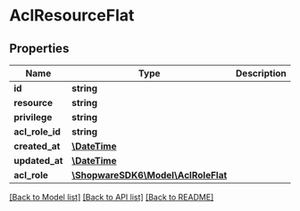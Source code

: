 # AclResourceFlat

## Properties
Name | Type | Description | Notes
------------ | ------------- | ------------- | -------------
**id** | **string** |  | [optional] 
**resource** | **string** |  | 
**privilege** | **string** |  | 
**acl_role_id** | **string** |  | 
**created_at** | [**\DateTime**](\DateTime.md) |  | 
**updated_at** | [**\DateTime**](\DateTime.md) |  | 
**acl_role** | [**\ShopwareSDK6\Model\AclRoleFlat**](AclRoleFlat.md) |  | [optional] 

[[Back to Model list]](../../README.md#documentation-for-models) [[Back to API list]](../../README.md#documentation-for-api-endpoints) [[Back to README]](../../README.md)

